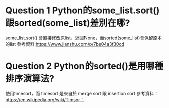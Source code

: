 # Question 1 Python的some_list.sort()跟sorted(some_list)差別在哪?
some_list.sort() 會直接修改原list，返回None，而sorted(some_list)會保留原本的list
參考資料:https://www.jianshu.com/p/7be04a3f30cd 

# Question 2 Python的sorted()是用哪種排序演算法?
使用timesort，而 timesort 是來自於 merge sort 跟 insertion sort
參考資料：https://en.wikipedia.org/wiki/Timsor：